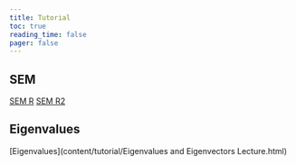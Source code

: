 ```yaml
---
title: Tutorial
toc: true
reading_time: false
pager: false
---
```



## SEM

[SEM R](content/tutorial/SEM_R.nb.html)
[SEM R2](content/tutorial/SEM_analysis.nb.html)


## Eigenvalues

[Eigenvalues](content/tutorial/Eigenvalues and Eigenvectors Lecture.html)